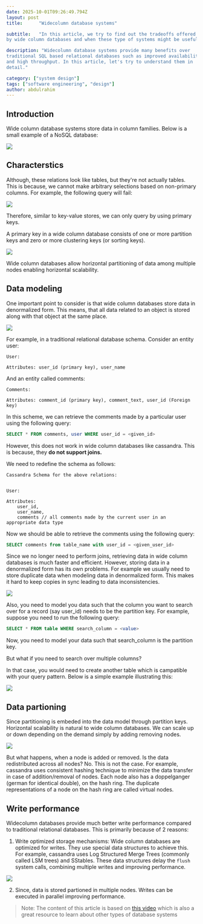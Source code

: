 ```yaml
---
date: 2025-10-01T09:26:49.794Z
layout: post
title:      "Widecolumn database systems"

subtitle:   "In this article, we try to find out the tradeoffs offered
by wide column databases and when these type of systems might be useful"

description: "Widecolumn database systems provide many benefits over
traditional SQL based relational databases such as improved availability
and high throughput. In this article, let's try to understand them in
detail."

category: ["system design"]
tags: ["software engineering", "design"]
author: abdulrahim
---
```



## Introduction

Wide column database systems store data in column families.  Below is a
small example of a NoSQL database:

![](https://i.ibb.co/63Z3pgf/Screenshot-from-2025-10-01-15-02-33.png)


## Characterstics

Although, these relations look like tables, but they're not actually
tables. This is because, we cannot make arbitrary selections based on
non-primary columns. For example, the following query will fail:

![](https://i.ibb.co/0j2HPHCS/Screenshot-from-2025-10-01-15-02-18.png)

Therefore, similar to key-value stores, we can only query by using
primary keys.

A primary key in a wide column database consists of one or more
partition keys and zero or more clustering keys (or sorting keys).

![](https://i.ibb.co/WWdnh1KD/Screenshot-from-2025-10-01-18-52-38.png)

Wide column databases allow horizontal partitioning of data among
multiple nodes enabling horizontal scalability.

## Data modeling

One important point to consider is that wide column databases store data
in denormalized form. This means, that all data related to an object is
stored along with that object at the same place. 

![](https://i.ibb.co/Ngph8qDr/Screenshot-from-2025-10-01-19-07-23.png)

For example, in a traditional relational database schema. Consider an
entity user:

```
User:

Attributes: user_id (primary key), user_name
```

And an entity called comments:

```
Comments:

Attributes: comment_id (primary key), comment_text, user_id (Foreign key)
```

In this scheme, we can retrieve the comments made by a particular user using the
following query:

```sql
SELECT * FROM comments, user WHERE user_id = <given_id>
```

However, this does not work in wide column databases like cassandra.
This is because, they **do not support joins.**

We need to redefine the schema as follows:

```
Cassandra Schema for the above relations:


User:

Attributes:
    user_id,
    user_name,
    comments // all comments made by the current user in an appropriate data type
```

Now we should be able to retrieve the comments using the following
query:

```sql
SELECT comments from table_name with user_id = <given_user_id>
```

Since we no longer need to perform joins, retrieving data in wide column
databases is much faster and efficient.  However, storing data in a
denormalized form has its own problems. For example we  usually need to
store duplicate data when modeling data in denormalized form. This makes
it hard to keep copies in sync leading to data inconsistencies.

![](https://i.ibb.co/MxRjR2k7/Screenshot-from-2025-10-01-19-19-19.png)

Also, you need to model you data such that the column you want to search
over for a record (say user\_id) needs to be the partition key. For
example, suppose you need to run the following query:

```sql
SELECT * FROM table WHERE search_column = <value>
```

Now, you need to model your data such that search\_column is the
partition key.

But what if you need to search over multiple columns?

In that case, you would need to create another table which is campatible
with your query pattern. Below is a simple example illustrating this:

![](https://i.ibb.co/1fJRsgpF/Screenshot-from-2025-10-01-19-26-32.png)

## Data partioning

Since partitioning is embeded into the data model through partition
keys. Horizontal scalability is natural to wide column databases. We can
scale up or down depending on the demand simply by adding removing
nodes.

![](https://i.ibb.co/hJDFT4kH/Screenshot-from-2025-10-01-19-37-19.png)

But what happens, when a node is added or removed. Is the data
redistributed across all nodes? No. This is not the case. For example,
cassandra uses consistent hashing technique to minimize the data
transfer in case of addition/removal of nodes. Each node also has a
doppelganger (german for identical double), on the hash ring. The
duplicate representations of a node on the hash ring are called virtual
nodes.

## Write performance

Widecolumn databases provide much better write performance compared to
traditional relational databases. This is primarily because of 2
reasons:

1. Write optimized storage mechanisms: Wide column databases are
   optimized for writes. They use special data structures to achieve
   this. For example, cassandra uses Log Structured Merge Trees
   (commonly called LSM trees) and SStables. These data structures delay
   the `flush` system calls, combining multiple writes and improving
   performance.

![](https://i.ibb.co/s9cvRjYL/Screenshot-from-2025-10-01-19-51-57.png)

2. Since, data is stored partioned in multiple nodes. Writes can be
   executed in parallel improving performance.

> Note: The content of this article is based on [this
> video](https://www.youtube.com/watch?v=9mdadNspP_M&t=707s) which is
> also a great resource to learn about other types of database systems
